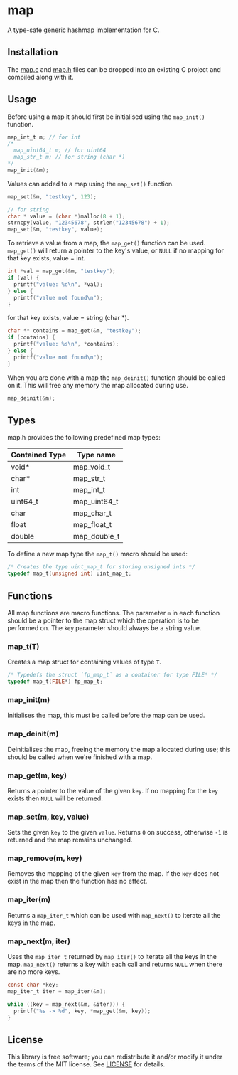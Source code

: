 # map
A type-safe generic hashmap implementation for C.

## Installation 
The [map.c](src/map.c?raw=1) and [map.h](src/map.h?raw=1) files can be dropped
into an existing C project and compiled along with it.


## Usage
Before using a map it should first be initialised using the `map_init()`
function.
```c
map_int_t m; // for int
/*
  map_uint64_t m; // for uint64
  map_str_t m; // for string (char *)
*/
map_init(&m);

```

Values can added to a map using the `map_set()` function.
```c
map_set(&m, "testkey", 123);

// for string
char * value = (char *)malloc(8 + 1);
strncpy(value, "12345678", strlen("12345678") + 1);
map_set(&m, "testkey", value);
```

To retrieve a value from a map, the `map_get()` function can be used.
`map_get()` will return a pointer to the key's value, or `NULL` if no mapping
for that key exists, value = int.
```c
int *val = map_get(&m, "testkey");
if (val) {
  printf("value: %d\n", *val);
} else {
  printf("value not found\n");
}
```
for that key exists, value = string (char *).
```c
char ** contains = map_get(&m, "testkey");
if (contains) {
  printf("value: %s\n", *contains);
} else {
  printf("value not found\n");
}
```

When you are done with a map the `map_deinit()` function should be called on
it. This will free any memory the map allocated during use.
```c
map_deinit(&m);
```


## Types
map.h provides the following predefined map types:

Contained Type  | Type name
----------------|----------------------------------
void*           | map_void_t
char*           | map_str_t
int             | map_int_t
uint64_t        | map_uint64_t
char            | map_char_t
float           | map_float_t
double          | map_double_t

To define a new map type the `map_t()` macro should be used:
```c
/* Creates the type uint_map_t for storing unsigned ints */
typedef map_t(unsigned int) uint_map_t;
```

## Functions
All map functions are macro functions. The parameter `m` in each function
should be a pointer to the map struct which the operation is to be performed
on. The `key` parameter should always be a string value.

### map\_t(T)
Creates a map struct for containing values of type `T`.
```c
/* Typedefs the struct `fp_map_t` as a container for type FILE* */
typedef map_t(FILE*) fp_map_t;
```

### map\_init(m)
Initialises the map, this must be called before the map can be used. 

### map\_deinit(m)
Deinitialises the map, freeing the memory the map allocated during use;
this should be called when we're finished with a map.

### map\_get(m, key)
Returns a pointer to the value of the given `key`. If no mapping for the `key`
exists then `NULL` will be returned.

### map\_set(m, key, value)
Sets the given `key` to the given `value`. Returns `0` on success, otherwise
`-1` is returned and the map remains unchanged.

### map\_remove(m, key)
Removes the mapping of the given `key` from the map. If the `key` does not
exist in the map then the function has no effect.

### map\_iter(m)
Returns a `map_iter_t` which can be used with `map_next()` to iterate all the
keys in the map.

### map\_next(m, iter)
Uses the `map_iter_t` returned by `map_iter()` to iterate all the keys in the
map. `map_next()` returns a key with each call and returns `NULL` when there
are no more keys.
```c
const char *key;
map_iter_t iter = map_iter(&m);

while ((key = map_next(&m, &iter))) {
  printf("%s -> %d", key, *map_get(&m, key));
}
```

## License
This library is free software; you can redistribute it and/or modify it under
the terms of the MIT license. See [LICENSE](LICENSE) for details.

